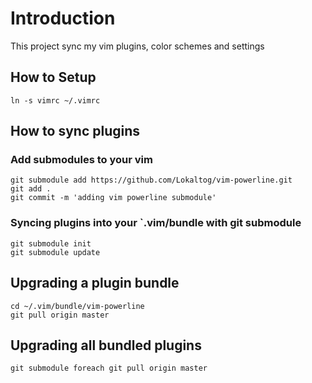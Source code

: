 # Introduction
This project sync my vim plugins, color schemes and settings

## How to Setup

    ln -s vimrc ~/.vimrc

## How to sync plugins 

### Add submodules to your vim
    git submodule add https://github.com/Lokaltog/vim-powerline.git
    git add .
    git commit -m 'adding vim powerline submodule'

### Syncing plugins into your `.vim/bundle with git submodule
    git submodule init
    git submodule update
    
## Upgrading a plugin bundle
    cd ~/.vim/bundle/vim-powerline
    git pull origin master

## Upgrading all bundled plugins

    git submodule foreach git pull origin master
